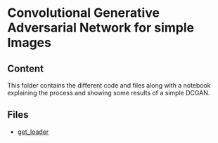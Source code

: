 # Convolutional Generative Adversarial Network for simple Images

## Content
This folder contains the different code and files along with a notebook explaining the process and showing some results of a simple DCGAN.

## Files

- [get_loader](Get_loader)
